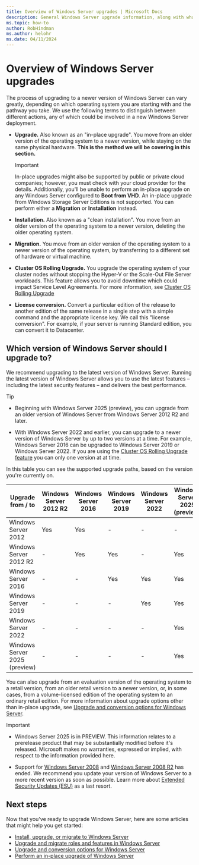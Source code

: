 ```yaml
---
title: Overview of Windows Server upgrades | Microsoft Docs
description: General Windows Server upgrade information, along with what to think through before you do the actual upgrade.
ms.topic: how-to
author: RobHindman
ms.author: helohr
ms.date: 04/11/2024
---
```


# Overview of Windows Server upgrades

The process of upgrading to a newer version of Windows Server can vary greatly, depending on which
operating system you are starting with and the pathway you take. We use the following terms to
distinguish between different actions, any of which could be involved in a new Windows Server
deployment.

- **Upgrade.** Also known as an "in-place upgrade". You move from an older version of the operating
  system to a newer version, while staying on the same physical hardware. **This is the method we
  will be covering in this section.**

    > [!Important]
    > In-place upgrades might also be supported by public or private cloud companies; however, you
    > must check with your cloud provider for the details. Additionally, you'll be unable to perform
    > an in-place upgrade on any Windows Server configured to **Boot from VHD**. An in-place upgrade
    > from Windows Storage Server Editions is not supported. You can perform either a **Migration**
    > or **Installation** instead.

- **Installation.** Also known as a "clean installation". You move from an older version of the
  operating system to a newer version, deleting the older operating system.

- **Migration.** You move from an older version of the operating system to a newer version of the
  operating system, by transferring to a different set of hardware or virtual machine.

- **Cluster OS Rolling Upgrade.** You upgrade the operating system of your cluster nodes without
  stopping the Hyper-V or the Scale-Out File Server workloads. This feature allows you to avoid
  downtime which could impact Service Level Agreements. For more information, see
  [Cluster OS Rolling Upgrade](../failover-clustering/cluster-operating-system-rolling-upgrade.md)

- **License conversion.** Convert a particular edition of the release to another edition of the same
  release in a single step with a simple command and the appropriate license key. We call this
  "license conversion". For example, if your server is running Standard edition, you can convert it
  to Datacenter.

## Which version of Windows Server should I upgrade to?

We recommend upgrading to the latest version of Windows Server. Running the latest version of
Windows Server allows you to use the latest features – including the latest security features – and
delivers the best performance.

> [!TIP]
>
> - Beginning with Windows Server 2025 (preview), you can upgrade from an older version of Windows Server from Windows Server 2012 R2 and later.
>
> - With Windows Server 2022 and earlier, you can upgrade to a newer version of Windows Server by up
> to two versions at a time. For example, Windows Server 2016 can be upgraded to Windows Server 2019
> or Windows Server 2022. If you are using the
> [Cluster OS Rolling Upgrade feature](../failover-clustering/Cluster-Operating-System-Rolling-Upgrade.md#requirements)
> you can only one version at at time.

In this table you can see the supported upgrade paths, based on the version you're currently on.

| Upgrade from / to | Windows   Server 2012 R2 | Windows   Server 2016 | Windows   Server 2019 | Windows   Server 2022 | Windows   Server 2025 (preview)|
|--|--|--|--|--|--|
| Windows   Server 2012 | Yes | Yes | - | - | - |
| Windows   Server 2012 R2 | - | Yes | Yes | - | Yes |
| Windows   Server 2016 | - | - | Yes | Yes | Yes |
| Windows   Server 2019 | - | - | - | Yes | Yes |
| Windows   Server 2022 | - | - | - | - | Yes |
| Windows   Server 2025 (preview) | - | - | - | - | Yes |

You can also upgrade from an evaluation version of the operating system to a retail version, from an
older retail version to a newer version, or, in some cases, from a volume-licensed edition of the
operating system to an ordinary retail edition. For more information about upgrade options other
than in-place upgrade, see
[Upgrade and conversion options for Windows Server](../get-started/upgrade-conversion-options.md).

> [!IMPORTANT]
> - Windows Server 2025 is in PREVIEW. This information relates to a prerelease product that may be substantially modified before it's released. Microsoft makes no warranties, expressed or implied, with respect to the information provided here.
>
> - Support for [Windows Server 2008](/lifecycle/products/windows-server-2008) and
> [Windows Server 2008 R2](/lifecycle/products/windows-server-2008-r2) has ended. We recommend you
> update your version of Windows Server to a more recent version as soon as possible. Learn more
> about [Extended Security Updates (ESU)](extended-security-updates-overview.md) as a last resort.

## Next steps

Now that you've ready to upgrade Windows Server, here are some articles that might help you get
started:

- [Install, upgrade, or migrate to Windows Server](install-upgrade-migrate.md)
- [Upgrade and migrate roles and features in Windows Server](upgrade-migrate-roles-features.md)
- [Upgrade and conversion options for Windows Server](upgrade-conversion-options.md)
- [Perform an in-place upgrade of Windows Server](perform-in-place-upgrade.md)
